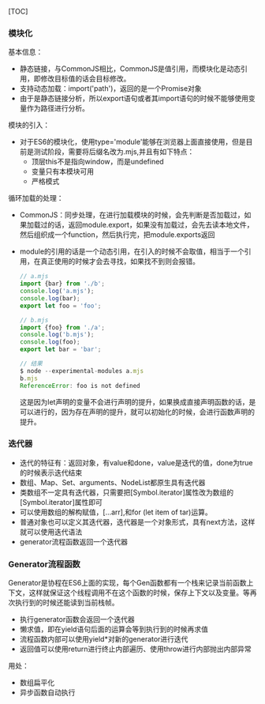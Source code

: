 [TOC]

### 模块化

基本信息：

- 静态链接，与CommonJS相比，CommonJS是值引用，而模块化是动态引用，即修改目标值的话会目标修改。
- 支持动态加载：import('path')，返回的是一个Promise对象
- 由于是静态链接分析，所以export语句或者其import语句的时候不能够使用变量作为路径进行分析。

模块的引入：

- 对于ES6的模块化，使用type='module'能够在浏览器上面直接使用，但是目前是测试阶段，需要将后缀名改为.mjs,并且有如下特点：
  - 顶层this不是指向window，而是undefined
  - 变量只有本模块可用
  - 严格模式

循环加载的处理：

- CommonJS：同步处理，在进行加载模块的时候，会先判断是否加载过，如果加载过的话，返回module.export，如果没有加载过，会先去读本地文件，然后组织成一个function，然后执行完，把module.exports返回

- module的引用的话是一个动态引用，在引入的时候不会取值，相当于一个引用，在真正使用的时候才会去寻找，如果找不到则会报错。

  ```js
  // a.mjs
  import {bar} from './b';
  console.log('a.mjs');
  console.log(bar);
  export let foo = 'foo';
  
  // b.mjs
  import {foo} from './a';
  console.log('b.mjs');
  console.log(foo);
  export let bar = 'bar';
  
  // 结果
  $ node --experimental-modules a.mjs
  b.mjs
  ReferenceError: foo is not defined
  ```

  这是因为let声明的变量不会进行声明的提升，如果换成直接声明函数的话，是可以进行的，因为存在声明的提升，就可以初始化的时候，会进行函数声明的提升。

### 迭代器

- 迭代的特征有：返回对象，有value和done，value是迭代的值，done为true的时候表示迭代结束
- 数组、Map、Set、arguments、NodeList都原生具有迭代器
- 类数组不一定具有迭代器，只需要把[Symbol.iterator]属性改为数组的[Symbol.iterator]属性即可
- 可以使用数组的解构赋值，[...arr],和for (let item of tar)运算。
- 普通对象也可以定义其迭代器，迭代器是一个对象形式，具有next方法，这样就可以使用迭代语法
- generator流程函数返回一个迭代器

### Generator流程函数

Generator是协程在ES6上面的实现，每个Gen函数都有一个栈来记录当前函数上下文，这样就保证这个线程调用不在这个函数的时候，保存上下文以及变量。等再次执行到的时候还能读到当前栈帧。

- 执行generator函数会返回一个迭代器
- 懒求值，即在yield语句后面的运算会等到执行到的时候再求值
- 流程函数内部可以使用yield*对新的generator进行迭代
- 返回值可以使用return进行终止内部遍历、使用throw进行内部抛出内部异常

用处：

- 数组扁平化
- 异步函数自动执行